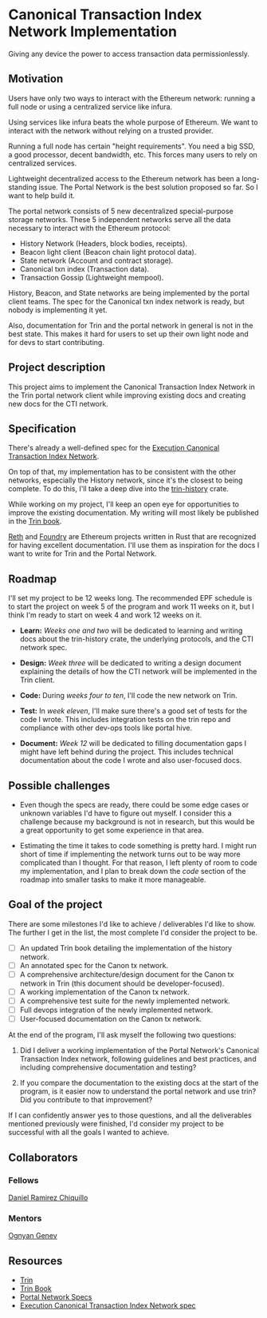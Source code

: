 # Canonical Transaction Index Network Implementation

Giving any device the power to access transaction data
permissionlessly.

## Motivation

Users have only two ways to interact with the Ethereum network:
running a full node or using a centralized service like infura.

Using services like infura beats the whole purpose of Ethereum. We
want to interact with the network without relying on a trusted
provider.

Running a full node has certain "height requirements". You need a big
SSD, a good processor, decent bandwidth, etc. This forces many users
to rely on centralized services.

Lightweight decentralized access to the Ethereum network has been a
long-standing issue. The Portal Network is the best solution proposed
so far. So I want to help build it.

The portal network consists of 5 new decentralized special-purpose
storage networks. These 5 independent networks serve all the data
necessary to interact with the Ethereum protocol:

- History Network (Headers, block bodies, receipts).
- Beacon light client (Beacon chain light protocol data).
- State network (Account and contract storage).
- Canonical txn index (Transaction data).
- Transaction Gossip (Lightweight mempool).

History, Beacon, and State networks are being implemented by the
portal client teams. The spec for the Canonical txn index network is
ready, but nobody is implementing it yet.

Also, documentation for Trin and the portal network in general is not
in the best state. This makes it hard for users to set up their own
light node and for devs to start contributing.

## Project description

This project aims to implement the Canonical Transaction Index Network
in the Trin portal network client while improving existing docs and
creating new docs for the CTI network.

## Specification

There's already a well-defined spec for the [Execution Canonical
Transaction Index
Network](https://github.com/ethereum/portal-network-specs/blob/master/canonical-transaction-index-network.md).

On top of that, my implementation has to be consistent with the other
networks, especially the History network, since it's the closest to
being complete. To do this, I'll take a deep dive into the
[trin-history](https://github.com/ethereum/trin/tree/master/trin-history)
crate.

While working on my project, I'll keep an open eye for opportunities
to improve the existing documentation. My writing will most likely be
published in the [Trin book](https://ethereum.github.io/trin/).

[Reth](https://github.com/paradigmxyz/reth) and
[Foundry](https://github.com/foundry-rs/foundry) are Ethereum projects
written in Rust that are recognized for having excellent
documentation. I'll use them as inspiration for the docs I want to
write for Trin and the Portal Network.

## Roadmap

I'll set my project to be 12 weeks long. The recommended EPF schedule
is to start the project on week 5 of the program and work 11 weeks on
it, but I think I'm ready to start on week 4 and work 12 weeks on it.

- **Learn:** _Weeks one and two_ will be dedicated to learning and
  writing docs about the trin-history crate, the underlying protocols,
  and the CTI network spec.

- **Design:** _Week three_ will be dedicated to writing a design
  document explaining the details of how the CTI network will be
  implemented in the Trin client.

- **Code:** During _weeks four to ten_, I'll code the new network on
  Trin.

- **Test:** In _week eleven_, I'll make sure there's a good set of
  tests for the code I wrote. This includes integration tests on the
  trin repo and compliance with other dev-ops tools like portal hive.

- **Document:** _Week 12_ will be dedicated to filling documentation
  gaps I might have left behind during the project. This includes
  technical documentation about the code I wrote and also user-focused
  docs.

## Possible challenges

- Even though the specs are ready, there could be some edge cases or
  unknown variables I'd have to figure out myself. I consider this a
  challenge because my background is not in research, but this would
  be a great opportunity to get some experience in that area.

- Estimating the time it takes to code something is pretty hard. I
  might run short of time if implementing the network turns out to be
  way more complicated than I thought. For that reason, I left plenty
  of room to code my implementation, and I plan to break down the
  _code_ section of the roadmap into smaller tasks to make it more
  manageable.

## Goal of the project

There are some milestones I'd like to achieve / deliverables I'd like
to show. The further I get in the list, the most complete I'd consider
the project to be.

- [ ] An updated Trin book detailing the implementation of the history
  network.
- [ ] An annotated spec for the Canon tx network.
- [ ] A comprehensive architecture/design document for the Canon tx
  network in Trin (this document should be developer-focused).
- [ ] A working implementation of the Canon tx network.
- [ ] A comprehensive test suite for the newly implemented network.
- [ ] Full devops integration of the newly implemented network.
- [ ] User-focused documentation on the Canon tx network.

At the end of the program, I'll ask myself the following two
questions:

1. Did I deliver a working implementation of the Portal Network's
Canonical Transaction Index network, following guidelines and best
practices, and including comprehensive documentation and testing?

2. If you compare the documentation to the existing docs at the start
of the program, is it easier now to understand the portal network and
use trin? Did you contribute to that improvement?

If I can confidently answer yes to those questions, and all the
deliverables mentioned previously were finished, I'd consider my
project to be successful with all the goals I wanted to achieve.

## Collaborators

### Fellows

[Daniel Ramirez Chiquillo](https://github.com/danielrachi)

### Mentors

[Ognyan Genev](https://github.com/ogenev)

## Resources

- [Trin](https://github.com/ethereum/trin)
- [Trin Book](https://ethereum.github.io/trin/) 
- [Portal Network
  Specs](https://github.com/ethereum/portal-network-specs)
- [Execution Canonical Transaction Index Network
  spec](https://github.com/ethereum/portal-network-specs/blob/master/canonical-transaction-index-network.md)


